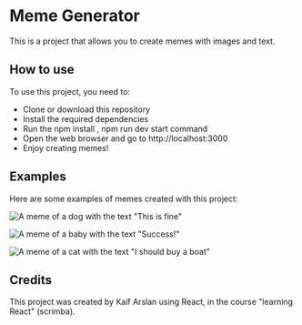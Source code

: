 # Meme Generator

This is a project that allows you to create memes with images and text.

## How to use

To use this project, you need to:

- Clone or download this repository
- Install the required dependencies
- Run the npm install , npm run dev start command
- Open the web browser and go to http://localhost:3000
- Enjoy creating memes!

## Examples

Here are some examples of memes created with this project:

![A meme of a dog with the text "This is fine"](imageNOmeme.jpg)

![A meme of a baby with the text "Success!"](imageMeme.jpg)

![A meme of a cat with the text "I should buy a boat"](image3.jpg)

## Credits

This project was created by Kaif Arslan using React, in the course "learning React" (scrimba).
